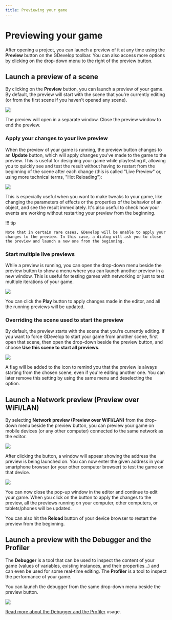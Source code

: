 ```yaml
---
title: Previewing your game
---
```

# Previewing your game

After opening a project, you can launch a preview of it at any time using the **Preview** button on the GDevelop toolbar. You can also access more options by clicking on the drop-down menu to the right of the preview button.

## Launch a preview of a scene

By clicking on the **Preview** button, you can launch a preview of your game. By default, the preview will start with the scene that you're currently editing (or from the first scene if you haven't opened any scene).

![](/gdevelop5/interface/preview/pasted/20230313-204127.png)

The preview will open in a separate window. Close the preview window to end the preview.

### Apply your changes to your live preview

When the preview of your game is running, the preview button changes to an **Update** button, which will apply changes you've made to the game to the preview. This is useful for designing your game while playtesting it, allowing you to quickly see and test the result without having to restart from the beginning of the scene after each change (this is called "Live Preview" or, using more technical terms, "Hot Reloading"):

![](/gdevelop5/interface/preview/pasted/20230313-204759.png)

This is especially useful when you want to make tweaks to your game, like changing the parameters of effects or the properties of the behavior of an object, and see the result immediately. It's also useful to check how your events are working without restarting your preview from the beginning.

!!! tip

    Note that in certain rare cases, GDevelop will be unable to apply your changes to the preview. In this case, a dialog will ask you to close the preview and launch a new one from the beginning.

### Start multiple live previews

While a preview is running, you can open the drop-down menu beside the preview button to show a menu where you can launch another preview in a new window. This is useful for testing games with networking or just to test multiple iterations of your game.

![](/gdevelop5/interface/preview/pasted/20230313-205315.png)

You can click the **Play** button to apply changes made in the editor, and all the running previews will be updated.

### Overriding the scene used to start the preview

By default, the preview starts with the scene that you're currently editing. If you want to force GDevelop to start your game from another scene, first open that scene, then open the drop-down beside the preview button, and choose **Use this scene to start all previews**.

![](/gdevelop5/interface/preview/pasted/20230313-205620.png)

A flag will be added to the icon to remind you that the preview is always starting from the chosen scene, even if you're editing another one. You can later remove this setting by using the same menu and deselecting the option.

## Launch a Network preview (Preview over WiFi/LAN)

By selecting **Network preview (Preview over WiFi/LAN)** from the drop-down menu beside the preview button, you can preview your game on mobile devices (or any other computer) connected to the same network as the editor.

![](/gdevelop5/interface/preview/pasted/20230313-210315.png)

After clicking the button, a window will appear showing the address the preview is being launched on. You can now enter the given address in your smartphone browser (or your other computer browser) to test the game on that device.

![](/gdevelop5/interface/preview/pasted/20230313-210104.png)

You can now close the pop-up window in the editor and continue to edit your game. When you click on the button to apply the changes to the preview, all the previews running on your computer, other computers, or tablets/phones will be updated.

You can also hit the **Reload** button of your device browser to restart the preview from the beginning.


## Launch a preview with the Debugger and the Profiler

The **Debugger** is a tool that can be used to inspect the content of your game (values of variables, existing instances, and their properties...) and can even be used for some real-time editing. The **Profiler** is a tool to inspect the performance of your game.

You can launch the debugger from the same drop-down menu beside the preview button.

![](/gdevelop5/interface/preview/pasted/20230313-210917.png)

[Read more about the Debugger and the Profiler](/gdevelop5/interface/debugger) usage.